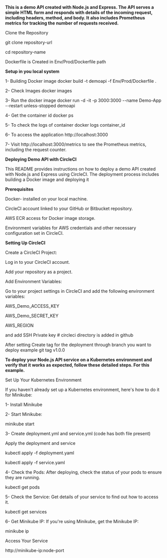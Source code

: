**This is a demo API created with Node.js and Express. The API serves a simple HTML form and responds with details of the incoming request, including headers, method, and body. It also includes Prometheus metrics for tracking the number of requests received.**

Clone the Repository

git clone repository-url

cd repository-name

Dockerfile is Created in Env/Prod/Dockerfile path 

**Setup in you local system**

1- Building Docker image
   docker build -t demoapi -f Env/Prod/Dockerfile .

2- Check Images
   docker images 

3- Run the docker image
   docker run -d -it -p 3000:3000 --name Demo-App --restart unless-stopped demoapi

4- Get the container id
   docker ps

5- To check the logs of container 
   docker logs container_id

6- To access the application 
   http://localhost:3000
   
7- Visit http://localhost:3000/metrics to see the Prometheus metrics, including the request counter.

**Deploying Demo API with CircleCI**

This README provides instructions on how to deploy a demo API created with Node.js and Express using CircleCI. The deployment process includes building a Docker image and deploying it 

**Prerequisites**

Docker- installed on your local machine.

CircleCI account linked to your GitHub or Bitbucket repository.

AWS ECR access for Docker image storage.

Environment variables for AWS credentials and other necessary configuration set in CircleCI.

**Setting Up CircleCI**

Create a CircleCI Project:

Log in to your CircleCI account.

Add your repository as a project.

Add Environment Variables:

Go to your project settings in CircleCI and add the following environment variables:

AWS_Demo_ACCESS_KEY

AWS_Demo_SECRET_KEY

AWS_REGION 

and add SSH Private key # circleci directory is added in github 

After setting Create tag for the deployment through branch you want to deploy 
example git tag v1.0.0

**To deploy your Node.js API service on a Kubernetes environment and verify that it works as expected, follow these detailed steps. For this example.** 

Set Up Your Kubernetes Environment

If you haven't already set up a Kubernetes environment, here's how to do it for Minikube:

1- Install Minikube

2- Start Minikube:

   minikube start
   
3- Create deployment.yml and service.yml (code has both file present)

Apply the deployment and service

kubectl apply -f deployment.yaml

kubectl apply -f service.yaml

4- Check the Pods: After deploying, check the status of your pods to ensure they are running.

   kubectl get pods
   
5- Check the Service: Get details of your service to find out how to access it.

   kubectl get services
   
6- Get Minikube IP: If you're using Minikube, get the Minikube IP:

   minikube ip 
   
   Access Your Service
   
   http://minikube-ip:node-port
 






